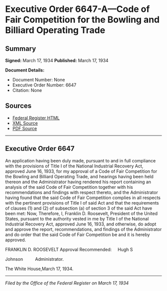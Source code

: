# Executive Order 6647-A—Code of Fair Competition for the Bowling and Billiard Operating Trade

## Summary

**Signed:** March 17, 1934
**Published:** March 17, 1934

**Document Details:**
- Document Number: None
- Executive Order Number: 6647
- Citation: None

## Sources
- [Federal Register HTML](https://www.presidency.ucsb.edu/documents/executive-order-6647-code-fair-competition-for-the-bowling-and-billiard-operating-trade)
- [XML Source](None)
- [PDF Source](None)

---

## Executive Order 6647

An application having been duly made, pursuant to and in full compliance with the provisions of Title I of the National Industrial Recovery Act, approved June 16, 1933, for my approval of a Code of Fair Competition for the Bowling and Billiard Operating Trade, and hearings having been held thereon and the Administrator having rendered his report containing an analysis of the said Code of Fair Competition together with his recommendations and findings with respect thereto, and the Administrator having found that the said Code of Fair Competition complies in all respects with the pertinent provisions of Title I of said Act and that the requirements of clauses (1) and (2) of subsection (a) of section 3 of the said Act have been met:
Now, Therefore, I, Franklin D. Roosevelt, President of the United States, pursuant to the authority vested in me by Title I of the National Industrial Recovery Act, approved June 16, 1933, and otherwise, do adopt and approve the report, recommendations, and findings of the Administrator and do order that the said Code of Fair Competition be and it is hereby approved.

FRANKLIN D. ROOSEVELT
Approval Recommended:     Hugh S 

Johnson          Administrator.

The White House,March 17, 1934.

---

*Filed by the Office of the Federal Register on March 17, 1934*
